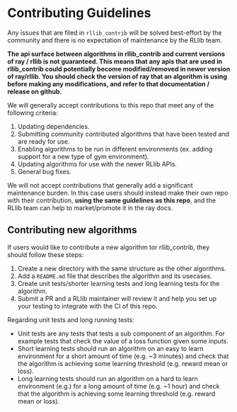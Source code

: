# Contributing Guidelines

Any issues that are filed in `rllib_contrib` will be solved best-effort by the community and there is no expectation of maintenance by the RLlib team. 

**The api surface between algorithms in rllib_contrib and current versions of ray / rllib is not guaranteed. This means that any apis that are used in rllib_contrib could potentially become modified/removed in newer version of ray/rllib. You should check the version of ray that an algorithm is using before making any modifications, and refer to that documentation / release on github.** 

We will generally accept contributions to this repo that meet any of the following criteria:

1. Updating dependencies.
2. Submitting community contributed algorithms that have been tested and are ready for use.
3. Enabling algorithms to be run in different environments (ex. adding support for a new type of gym environment).
4. Updating algorithms for use with the newer RLlib APIs.
5. General bug fixes.

We will not accept contributions that generally add a significant maintenance burden. In this case users should instead make their own repo with their contribution, **using the same guidelines as this repo**, and the RLlib team can help to market/promote it in the ray docs.

## Contributing new algorithms

If users would like to contribute a new algorithm tor rllib_contrib, they should follow these steps:
1. Create a new directory with the same structure as the other algorithms.
2. Add a `README.md` file that describes the algorithm and its usecases.
3. Create unit tests/shorter learning tests and long learning tests for the algorithm.
4. Submit a PR and a RLlib maintainer will review it and help you set up your testing to integrate with the CI of this repo.

Regarding unit tests and long running tests:

- Unit tests are any tests that tests a sub component of an algorithm. For example tests that check the value of a loss function given some inputs.
- Short learning tests should run an algorithm on an easy to learn environment for a short amount of time (e.g. ~3 minutes) and check that the algorithm is achieving some learning threshold (e.g. reward mean or loss).
- Long learning tests should run an algorithm on a hard to learn environment (e.g.) for a long amount of time (e.g. ~1 hour) and check that the algorithm is achieving some learning threshold (e.g. reward mean or loss).
